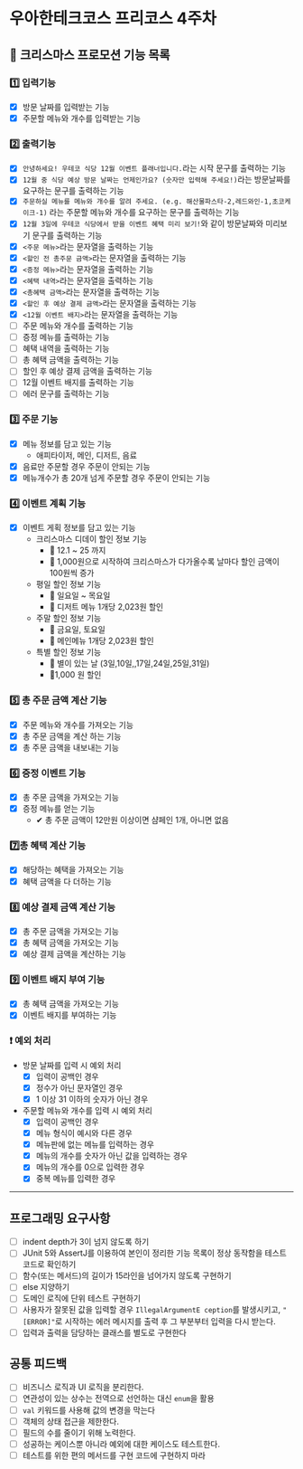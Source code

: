 # 우아한테크코스 프리코스 4주차

## 🎄 크리스마스 프로모션 기능 목록

### 1️⃣ 입력기능

- [x]  방문 날짜를 입력받는 기능
- [x] 주문할 메뉴와 개수를 입력받는 기능

### 2️⃣ 출력기능

- [x] `안녕하세요! 우테코 식당 12월 이벤트 플래너입니다.`라는 시작 문구를 출력하는 기능
- [x] `12월 중 식당 예상 방문 날짜는 언제인가요? (숫자만 입력해 주세요!)`라는 방문날짜를 요구하는 문구를 출력하는 기능
- [x] `주문하실 메뉴를 메뉴와 개수를 알려 주세요. (e.g. 해산물파스타-2,레드와인-1,초코케이크-1)` 라는 주문할 메뉴와 개수를 요구하는 문구를 출력하는 기능
- [x] `12월 3일에 우테코 식당에서 받을 이벤트 혜택 미리 보기!`와 같이 방문날짜와 미리보기 문구를 출력하는 기능
- [x] `<주문 메뉴>`라는 문자열을 출력하는 기능
- [x] `<할인 전 총주문 금액>`라는 문자열을 출력하는 기능
- [x] `<증정 메뉴>`라는 문자열을 출력하는 기능
- [x] `<혜택 내역>`라는 문자열을 출력하는 기능
- [x] `<총혜택 금액>`라는 문자열을 출력하는 기능
- [x] `<할인 후 예상 결제 금액>`라는 문자열을 출력하는 기능
- [x] `<12월 이벤트 배지>`라는 문자열을 출력하는 기능
- [ ] 주문 메뉴와 개수를 출력하는 기능
- [ ] 증정 메뉴를 출력하는 기능
- [ ] 혜택 내역을 출력하는 기능
- [ ] 총 혜택 금액을 출력하는 기능
- [ ] 할인 후 예상 결제 금액을 출력하는 기능
- [ ] 12월 이벤트 배지를 출력하는 기능
- [ ] 에러 문구를 출력하는 기능

### 3️⃣ 주문 기능

- [x] 메뉴 정보를 담고 있는 기능
    - 애피타이저, 메인, 디저트, 음료
- [x] 음료만 주문할 경우 주문이 안되는 기능
- [x] 메뉴개수가 총 20개 넘게 주문할 경우 주문이 안되는 기능

### 4️⃣ 이벤트 계획 기능

- [x] 이벤트 게획 정보를 담고 있는 기능
    - 크리스마스 디데이 할인 정보 기능
        - 📅 12.1 ~ 25 까지
        - 🎉 1,000원으로 시작하여 크리스마스가 다가올수록 날마다 할인 금액이 100원씩 증가
    - 평일 할인 정보 기능
        - 📅 일요일 ~ 목요일
        - 🎉 디저트 메뉴 1개당 2,023원 할인
    - 주말 할인 정보 기능
        - 📅 금요일, 토요일
        - 🎉 메인메뉴 1개당 2,023원 할인
    - 특별 할인 정보 기능
        - 📅 별이 있는 날 (3일,10일,,17일,24일,25일,31일)
        - 🎉1,000 원 할인

### 5️⃣ 총 주문 금액 계산 기능

- [x] 주문 메뉴와 개수를 가져오는 기능
- [x] 총 주문 금액을 계산 하는 기능
- [x] 총 주문 금액을 내보내는 기능

### 6️⃣ 증정 이벤트 기능

- [x] 총 주문 금액을 가져오는 기능
- [x] 증정 메뉴를 얻는 기능
    - ✔ 총 주문 금액이 12만원 이상이면 샴페인 1개, 아니면 없음

### 7️⃣총 혜택 계산 기능

- [x] 해당하는 혜택을 가져오는 기능
- [x] 혜택 금액을 다 더하는 기능

### 8️⃣ 예상 결제 금액 계산 기능

- [x] 총 주문 금액을 가져오는 기능
- [x] 총 혜택 금액을 가져오는 기능
- [x] 예상 결제 금액을 계산하는 기능

### 9️⃣ 이벤트 배지 부여 기능

- [x] 총 혜택 금액을 가져오는 기능
- [x] 이벤트 배지를 부여하는 기능 

### ❗ 예외 처리
- 방문 날짜를 입력 시 예외 처리
  - [x] 입력이 공백인 경우
  - [x] 정수가 아닌 문자열인 경우
  - [x] 1 이상 31 이하의 숫자가 아닌 경우
- 주문할 메뉴와 개수를 입력 시 예외 처리
  - [x] 입력이 공백인 경우 
  - [x] 메뉴 형식이 예시와 다른 경우
  - [x] 메뉴판에 없는 메뉴를 입력하는 경우
  - [x] 메뉴의 개수를 숫자가 아닌 값을 입력하는 경우
  - [x] 메뉴의 개수를 0으로 입력한 경우
  - [x] 중복 메뉴를 입력한 경우

---

## 프로그래밍 요구사항 
- [ ]  indent depth가 3이 넘지 않도록 하기
- [ ]  JUnit 5와 AssertJ를 이용하여 본인이 정리한 기능 목록이 정상 동작함을 테스트 코드로 확인하기
- [ ]  함수(또는 메서드)의 길이가 15라인을 넘어가지 않도록 구현하기
- [ ]  else 지양하기
- [ ]  도메인 로직에 단위 테스트 구현하기
- [ ] 사용자가 잘못된 값을 입력할 경우 `IllegalArgumentE ception`를 발생시키고, `"[ERROR]"`로 시작하는 에러 메시지를 출력 후 그 부분부터 입력을 다시 받는다.
- [ ]  입력과 출력을 담당하는 클래스를 별도로 구현한다

## 공통 피드백

- [ ] 비즈니스 로직과 UI 로직을 분리한다.
- [ ] 연관성이 있는 상수는 전역으로 선언하는 대신 `enum`을 활용
- [ ] `val` 키워드를 사용해 값의 변경을 막는다
- [ ] 객체의 상태 접근을 제한한다.
- [ ] 필드의 수를 줄이기 위해 노력한다.
- [ ] 성공하는 케이스뿐 아니라 예외에 대한 케이스도 테스트한다.
- [ ] 테스트를 위한 편의 메서드를 구현 코드에 구현하지 마라